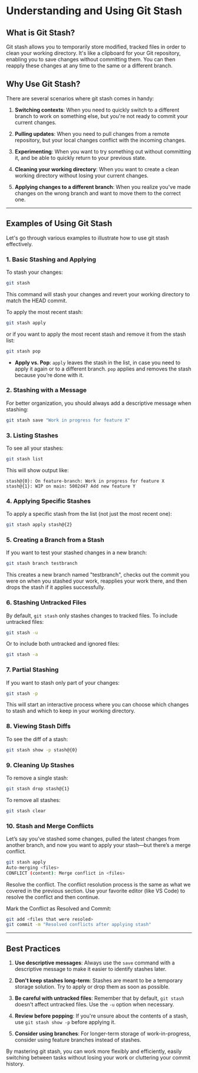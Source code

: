 
# Understanding and Using Git Stash

## What is Git Stash?

Git stash allows you to temporarily store modified, tracked files in order to clean your working directory. It's like a clipboard for your Git repository, enabling you to save changes without committing them. You can then reapply these changes at any time to the same or a different branch.  

## Why Use Git Stash?

There are several scenarios where git stash comes in handy:

1. **Switching contexts**: When you need to quickly switch to a different branch to work on something else, but you're not ready to commit your current changes.

2. **Pulling updates**: When you need to pull changes from a remote repository, but your local changes conflict with the incoming changes.

3. **Experimenting**: When you want to try something out without committing it, and be able to quickly return to your previous state.

4. **Cleaning your working directory**: When you want to create a clean working directory without losing your current changes.

5. **Applying changes to a different branch**: When you realize you've made changes on the wrong branch and want to move them to the correct one.

---

## Examples of Using Git Stash

Let's go through various examples to illustrate how to use git stash effectively.

### 1. Basic Stashing and Applying

To stash your changes:

```bash
git stash
```

This command will stash your changes and revert your working directory to match the HEAD commit.

To apply the most recent stash:

```bash
git stash apply
```
or if you want to apply the most recent stash and remove it from the stash list:

```bash
git stash pop
```  
- **Apply vs. Pop**: `apply` leaves the stash in the list, in case you need to apply it again or to a different branch. `pop` applies and removes the stash because you’re done with it.


### 2. Stashing with a Message

For better organization, you should always add a descriptive message when stashing:

```bash
git stash save "Work in progress for feature X"
```

### 3. Listing Stashes

To see all your stashes:

```bash
git stash list
```

This will show output like:

```
stash@{0}: On feature-branch: Work in progress for feature X
stash@{1}: WIP on main: 5002d47 Add new feature Y
```

### 4. Applying Specific Stashes

To apply a specific stash from the list (not just the most recent one):

```bash
git stash apply stash@{2}
```

### 5. Creating a Branch from a Stash

If you want to test your stashed changes in a new branch:

```bash
git stash branch testbranch
```

This creates a new branch named "testbranch", checks out the commit you were on when you stashed your work, reapplies your work there, and then drops the stash if it applies successfully.

### 6. Stashing Untracked Files

By default, `git stash` only stashes changes to tracked files. To include untracked files:

```bash
git stash -u
```

Or to include both untracked and ignored files:

```bash
git stash -a
```

### 7. Partial Stashing

If you want to stash only part of your changes:

```bash
git stash -p
```

This will start an interactive process where you can choose which changes to stash and which to keep in your working directory.

### 8. Viewing Stash Diffs

To see the diff of a stash:

```bash
git stash show -p stash@{0}
```

### 9. Cleaning Up Stashes

To remove a single stash:

```bash
git stash drop stash@{1}
```

To remove all stashes:

```bash
git stash clear
```

### 10. Stash and Merge Conflicts

Let’s say you’ve stashed some changes, pulled the latest changes from another branch, and now you want to apply your stash—but there’s a merge conflict.

```bash
git stash apply
Auto-merging <files>
CONFLICT (content): Merge conflict in <files>
```

Resolve the conflict. The conflict resolution process is the same as what we covered in the previous section. Use your favorite editor (like VS Code) to resolve the conflict and then continue.

Mark the Conflict as Resolved and Commit:

```bash
git add <files that were resoled>
git commit -m "Resolved conflicts after applying stash"
```

---

## Best Practices

1. **Use descriptive messages**: Always use the `save` command with a descriptive message to make it easier to identify stashes later.

2. **Don't keep stashes long-term**: Stashes are meant to be a temporary storage solution. Try to apply or drop them as soon as possible.

3. **Be careful with untracked files**: Remember that by default, `git stash` doesn't affect untracked files. Use the `-u` option when necessary.

4. **Review before popping**: If you're unsure about the contents of a stash, use `git stash show -p` before applying it.

5. **Consider using branches**: For longer-term storage of work-in-progress, consider using feature branches instead of stashes.

By mastering git stash, you can work more flexibly and efficiently, easily switching between tasks without losing your work or cluttering your commit history.